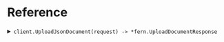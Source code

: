 # Reference
<details><summary><code>client.UploadJsonDocument(request) -> *fern.UploadDocumentResponse</code></summary>
<dl>
<dd>

#### 🔌 Usage

<dl>
<dd>

<dl>
<dd>

```go
client.UploadJsonDocument(
        context.TODO(),
        &fern.UploadDocumentRequest{},
    )
}
```
</dd>
</dl>
</dd>
</dl>

#### ⚙️ Parameters

<dl>
<dd>

<dl>
<dd>

**author:** `*string` 
    
</dd>
</dl>

<dl>
<dd>

**tags:** `[]string` 
    
</dd>
</dl>

<dl>
<dd>

**title:** `*string` 
    
</dd>
</dl>
</dd>
</dl>


</dd>
</dl>
</details>
